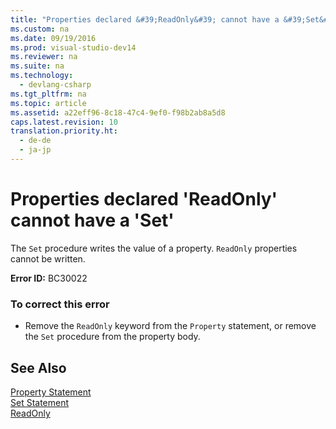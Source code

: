 ```yaml
---
title: "Properties declared &#39;ReadOnly&#39; cannot have a &#39;Set&#39;"
ms.custom: na
ms.date: 09/19/2016
ms.prod: visual-studio-dev14
ms.reviewer: na
ms.suite: na
ms.technology: 
  - devlang-csharp
ms.tgt_pltfrm: na
ms.topic: article
ms.assetid: a22eff96-8c18-47c4-9ef0-f98b2ab8a5d8
caps.latest.revision: 10
translation.priority.ht: 
  - de-de
  - ja-jp
---
```

# Properties declared &#39;ReadOnly&#39; cannot have a &#39;Set&#39;
The `Set` procedure writes the value of a property. `ReadOnly` properties cannot be written.  
  
 **Error ID:** BC30022  
  
### To correct this error  
  
-   Remove the `ReadOnly` keyword from the `Property` statement, or remove the `Set` procedure from the property body.  
  
## See Also  
 [Property Statement](../vs140/Property-Statement.md)   
 [Set Statement](../vs140/Set-Statement--Visual-Basic-.md)   
 [ReadOnly](../vs140/ReadOnly--Visual-Basic-.md)
